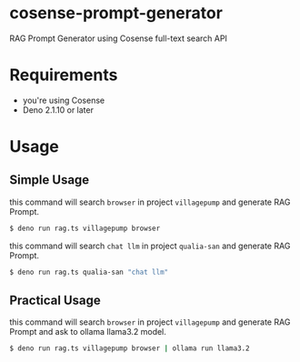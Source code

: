 # cosense-prompt-generator
RAG Prompt Generator using Cosense full-text search API
# Requirements
- you're using Cosense
- Deno 2.1.10 or later
# Usage
## Simple Usage
this command will search `browser` in project `villagepump` and generate RAG Prompt.
```sh
$ deno run rag.ts villagepump browser
```
this command will search `chat llm` in project `qualia-san` and generate RAG Prompt.
```sh
$ deno run rag.ts qualia-san "chat llm"
```
## Practical Usage
this command will search `browser` in project `villagepump` and generate RAG Prompt and ask to ollama llama3.2 model.
```sh
$ deno run rag.ts villagepump browser | ollama run llama3.2
```